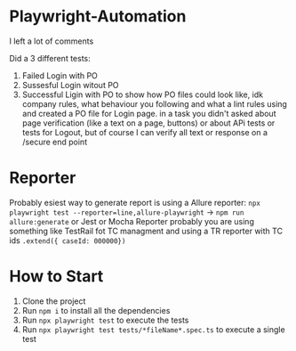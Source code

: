 # Playwright-Automation

I left a lot of comments

Did a 3 different tests:
1. Failed Login with PO
2. Sussesful Login witout PO
3. Successful Ligin with PO to show how PO files could look like, idk company rules, what behaviour you following and what a lint rules using
and created a PO file for Login page.
in a task you didn't asked about page verification (like a text on a page, buttons) or about APi tests or tests for Logout, but of course I can verify all text or response on a /secure end point

# Reporter

Probably esiest way to generate report is using a Allure  reporter: 
`npx playwright test --reporter=line,allure-playwright` -> `npm run allure:generate`
or Jest or Mocha Reporter probably you are using something like TestRail fot TC managment and using a TR reporter with TC ids `.extend({ caseId: 000000})`

# How to Start
1. Clone the project
2. Run `npm i` to install all the dependencies
3. Run `npx playwright test` to execute the tests
4. Run `npx playwright test tests/*fileName*.spec.ts` to execute a single test
